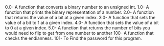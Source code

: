 0.0- A function that converts a binary number to an unsigned int.
1.0- A function that prints the binary representation of a number.
2.0- A  function that returns the value of a bit at a given index.
3.0- A function that sets the value of a bit to 1 at a given index.
4.0- A function that sets the value of a bit to 0 at a given index.
5.0- A  function that returns the number of bits you would need to flip to get from one number to another
100- A function that checks the endianness.
101- To Find the password for this program.

